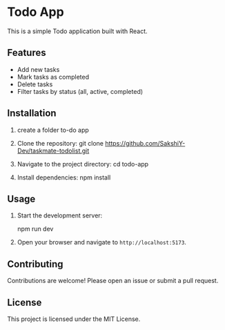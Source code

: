 # Todo App

This is a simple Todo application built with React.

## Features

- Add new tasks
- Mark tasks as completed
- Delete tasks
- Filter tasks by status (all, active, completed)

## Installation
1. create a folder to-do app

2. Clone the repository:
   git clone https://github.com/SakshiY-Dev/taskmate-todolist.git

3. Navigate to the project directory:
   cd todo-app
   
5. Install dependencies:
   npm install

## Usage

1. Start the development server:

   npm run dev

2. Open your browser and navigate to `http://localhost:5173`.

## Contributing

Contributions are welcome! Please open an issue or submit a pull request.

## License

This project is licensed under the MIT License.
